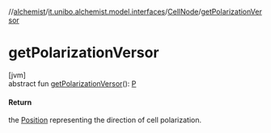 //[alchemist](../../../index.md)/[it.unibo.alchemist.model.interfaces](../index.md)/[CellNode](index.md)/[getPolarizationVersor](get-polarization-versor.md)

# getPolarizationVersor

[jvm]\
abstract fun [getPolarizationVersor](get-polarization-versor.md)(): [P](../../it.unibo.alchemist.model.implementations.reactions/-biochemical-reaction-builder/index.md)

#### Return

the [Position](../-position/index.md) representing the direction of cell polarization.
